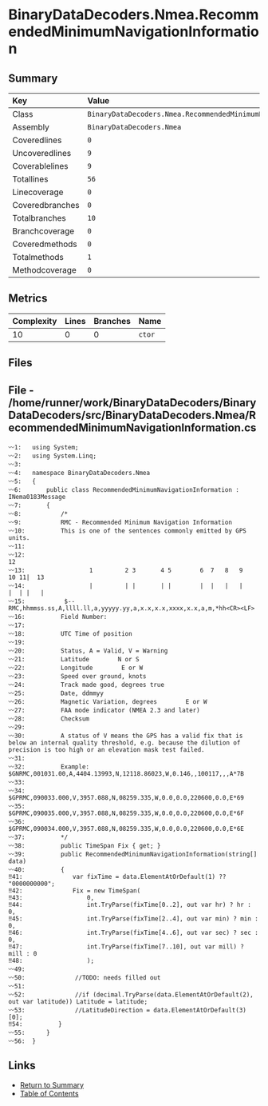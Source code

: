 ﻿# BinaryDataDecoders.Nmea.RecommendedMinimumNavigationInformation

## Summary

| Key             | Value                                                             |
| :-------------- | :---------------------------------------------------------------- |
| Class           | `BinaryDataDecoders.Nmea.RecommendedMinimumNavigationInformation` |
| Assembly        | `BinaryDataDecoders.Nmea`                                         |
| Coveredlines    | `0`                                                               |
| Uncoveredlines  | `9`                                                               |
| Coverablelines  | `9`                                                               |
| Totallines      | `56`                                                              |
| Linecoverage    | `0`                                                               |
| Coveredbranches | `0`                                                               |
| Totalbranches   | `10`                                                              |
| Branchcoverage  | `0`                                                               |
| Coveredmethods  | `0`                                                               |
| Totalmethods    | `1`                                                               |
| Methodcoverage  | `0`                                                               |

## Metrics

| Complexity | Lines | Branches | Name    |
| :--------- | :---- | :------- | :------ |
| 10         | 0     | 0        | `ctor`  |

## Files

## File - /home/runner/work/BinaryDataDecoders/BinaryDataDecoders/src/BinaryDataDecoders.Nmea/RecommendedMinimumNavigationInformation.cs

```CSharp
〰1:   using System;
〰2:   using System.Linq;
〰3:   
〰4:   namespace BinaryDataDecoders.Nmea
〰5:   {
〰6:       public class RecommendedMinimumNavigationInformation : INema0183Message
〰7:       {
〰8:           /*
〰9:           RMC - Recommended Minimum Navigation Information
〰10:          This is one of the sentences commonly emitted by GPS units.
〰11:  
〰12:                                                                    12
〰13:                  1         2 3       4 5        6  7   8   9    10 11|  13
〰14:                  |         | |       | |        |  |   |   |    |  | |   |
〰15:           $--RMC,hhmmss.ss,A,llll.ll,a,yyyyy.yy,a,x.x,x.x,xxxx,x.x,a,m,*hh<CR><LF>
〰16:          Field Number:
〰17:  
〰18:          UTC Time of position
〰19:  
〰20:          Status, A = Valid, V = Warning
〰21:          Latitude        N or S
〰22:          Longitude        E or W
〰23:          Speed over ground, knots
〰24:          Track made good, degrees true
〰25:          Date, ddmmyy
〰26:          Magnetic Variation, degrees        E or W
〰27:          FAA mode indicator (NMEA 2.3 and later)
〰28:          Checksum
〰29:  
〰30:          A status of V means the GPS has a valid fix that is below an internal quality threshold, e.g. because the dilution of precision is too high or an elevation mask test failed.
〰31:  
〰32:          Example: $GNRMC,001031.00,A,4404.13993,N,12118.86023,W,0.146,,100117,,,A*7B
〰33:  
〰34:  $GPRMC,090033.000,V,3957.088,N,08259.335,W,0.0,0.0,220600,0.0,E*69
〰35:  $GPRMC,090035.000,V,3957.088,N,08259.335,W,0.0,0.0,220600,0.0,E*6F
〰36:  $GPRMC,090034.000,V,3957.088,N,08259.335,W,0.0,0.0,220600,0.0,E*6E
〰37:          */
〰38:          public TimeSpan Fix { get; }
〰39:          public RecommendedMinimumNavigationInformation(string[] data)
〰40:          {
‼41:              var fixTime = data.ElementAtOrDefault(1) ?? "0000000000";
‼42:              Fix = new TimeSpan(
‼43:                  0,
‼44:                  int.TryParse(fixTime[0..2], out var hr) ? hr : 0,
‼45:                  int.TryParse(fixTime[2..4], out var min) ? min : 0,
‼46:                  int.TryParse(fixTime[4..6], out var sec) ? sec : 0,
‼47:                  int.TryParse(fixTime[7..10], out var mill) ? mill : 0
‼48:                  );
〰49:  
〰50:              //TODO: needs filled out
〰51:  
〰52:              //if (decimal.TryParse(data.ElementAtOrDefault(2), out var latitude)) Latitude = latitude;
〰53:              //LatitudeDirection = data.ElementAtOrDefault(3)[0];
‼54:          }
〰55:      }
〰56:  }
```

## Links

* [Return to Summary](Summary.md)
* [Table of Contents](../TOC.md)

